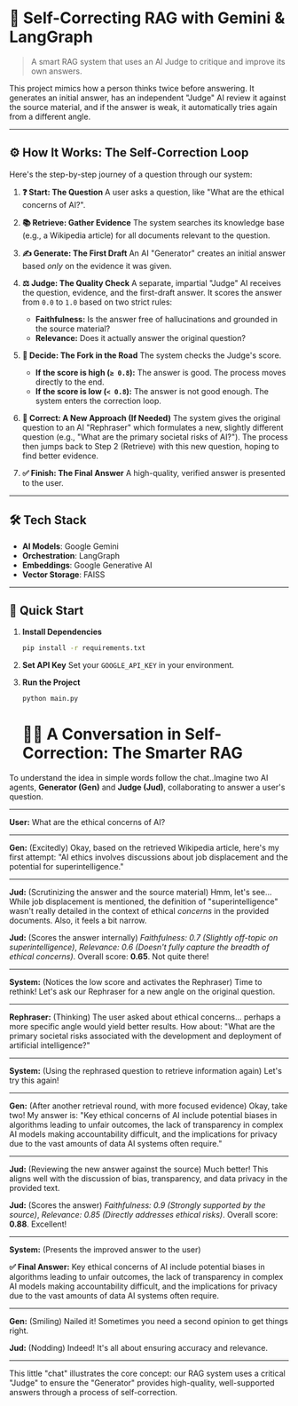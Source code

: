 # 🧠 Self-Correcting RAG with Gemini & LangGraph

> A smart RAG system that uses an AI Judge to critique and improve its own answers.

This project mimics how a person thinks twice before answering. It generates an initial answer, has an independent "Judge" AI review it against the source material, and if the answer is weak, it automatically tries again from a different angle.

---

## ⚙️ How It Works: The Self-Correction Loop

Here's the step-by-step journey of a question through our system:

1.  **❓ Start: The Question**
    A user asks a question, like "What are the ethical concerns of AI?".

2.  **📚 Retrieve: Gather Evidence**
    The system searches its knowledge base (e.g., a Wikipedia article) for all documents relevant to the question.

3.  **✍️ Generate: The First Draft**
    An AI "Generator" creates an initial answer based *only* on the evidence it was given.

4.  **⚖️ Judge: The Quality Check**
    A separate, impartial "Judge" AI receives the question, evidence, and the first-draft answer. It scores the answer from `0.0` to `1.0` based on two strict rules:
    * **Faithfulness:** Is the answer free of hallucinations and grounded in the source material?
    * **Relevance:** Does it actually answer the original question?

5.  **🚦 Decide: The Fork in the Road**
    The system checks the Judge's score.
    * **If the score is high (`≥ 0.8`):** The answer is good. The process moves directly to the end.
    * **If the score is low (`< 0.8`):** The answer is not good enough. The system enters the correction loop.

6.  **🔄 Correct: A New Approach (If Needed)**
    The system gives the original question to an AI "Rephraser" which formulates a new, slightly different question (e.g., "What are the primary societal risks of AI?"). The process then jumps back to Step 2 (Retrieve) with this new question, hoping to find better evidence.

7.  **✅ Finish: The Final Answer**
    A high-quality, verified answer is presented to the user.

---

## 🛠️ Tech Stack

* **AI Models**: Google Gemini
* **Orchestration**: LangGraph
* **Embeddings**: Google Generative AI
* **Vector Storage**: FAISS

---

## 🚀 Quick Start

1.  **Install Dependencies**
    ```bash
    pip install -r requirements.txt
    ```

2.  **Set API Key**
    Set your `GOOGLE_API_KEY` in your environment.

3.  **Run the Project**
    ```bash
    python main.py
    ```

    # 🤖💬 A Conversation in Self-Correction: The Smarter RAG

To understand the idea in simple words follow the chat..Imagine two AI agents, **Generator (Gen)** and **Judge (Jud)**, collaborating to answer a user's question.

---

**User:** What are the ethical concerns of AI?

---

**Gen:** (Excitedly) Okay, based on the retrieved Wikipedia article, here's my first attempt: "AI ethics involves discussions about job displacement and the potential for superintelligence."

---

**Jud:** (Scrutinizing the answer and the source material) Hmm, let's see... While job displacement is mentioned, the definition of "superintelligence" wasn't really detailed in the context of ethical *concerns* in the provided documents. Also, it feels a bit narrow.

**Jud:** (Scores the answer internally) *Faithfulness: 0.7 (Slightly off-topic on superintelligence)*, *Relevance: 0.6 (Doesn't fully capture the breadth of ethical concerns)*. Overall score: **0.65**. Not quite there!

---

**System:** (Notices the low score and activates the Rephraser) Time to rethink! Let's ask our Rephraser for a new angle on the original question.

---

**Rephraser:** (Thinking) The user asked about ethical concerns... perhaps a more specific angle would yield better results. How about: "What are the primary societal risks associated with the development and deployment of artificial intelligence?"

---

**System:** (Using the rephrased question to retrieve information again) Let's try this again!

---

**Gen:** (After another retrieval round, with more focused evidence) Okay, take two! My answer is: "Key ethical concerns of AI include potential biases in algorithms leading to unfair outcomes, the lack of transparency in complex AI models making accountability difficult, and the implications for privacy due to the vast amounts of data AI systems often require."

---

**Jud:** (Reviewing the new answer against the source) Much better! This aligns well with the discussion of bias, transparency, and data privacy in the provided text.

**Jud:** (Scores the answer) *Faithfulness: 0.9 (Strongly supported by the source)*, *Relevance: 0.85 (Directly addresses ethical risks)*. Overall score: **0.88**. Excellent!

---

**System:** (Presents the improved answer to the user)

**✅ Final Answer:** Key ethical concerns of AI include potential biases in algorithms leading to unfair outcomes, the lack of transparency in complex AI models making accountability difficult, and the implications for privacy due to the vast amounts of data AI systems often require.

---

**Gen:** (Smiling) Nailed it! Sometimes you need a second opinion to get things right.

**Jud:** (Nodding) Indeed! It's all about ensuring accuracy and relevance.

---

This little "chat" illustrates the core concept: our RAG system uses a critical "Judge" to ensure the "Generator" provides high-quality, well-supported answers through a process of self-correction.
